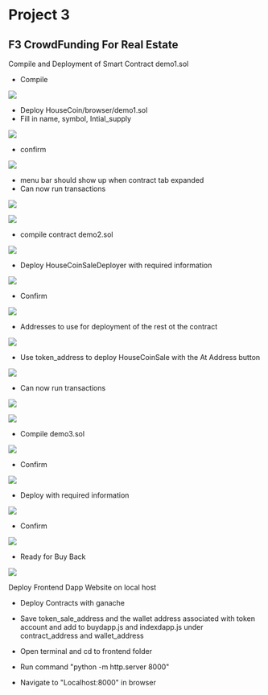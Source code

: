 # Project 3

## F3 CrowdFunding For Real Estate 

Compile and Deployment of Smart Contract demo1.sol

* Compile

![](images/project3_1.PNG)

* Deploy HouseCoin/browser/demo1.sol
* Fill in name, symbol, Intial_supply

![](images/project3_2.PNG)

* confirm

![](images/project3_3.PNG)

* menu bar should show up when contract tab expanded
* Can now run transactions

![](images/project3_4.PNG)

![](images/project3_12.PNG)

* compile contract demo2.sol

![](images/project3_5.PNG)

* Deploy HouseCoinSaleDeployer with required information

![](images/project3_6.PNG)

* Confirm

![](images/project3_7.PNG)

* Addresses to use for deployment of the rest ot the contract

![](images/project3_8.PNG)

* Use token_address to deploy HouseCoinSale with the At Address button


![](images/project3_9.PNG)

* Can now run transactions

![](images/project3_10.PNG)

![](images/project3_15.PNG)

* Compile demo3.sol

![](images/project3_16.PNG)

* Confirm

![](images/project3_17.PNG)

* Deploy with required information

![](images/project3_18.PNG)

* Confirm

![](images/project3_19.PNG)

* Ready for Buy Back

![](images/project3_20.PNG)


Deploy Frontend Dapp Website on local host

* Deploy Contracts with ganache

* Save token_sale_address and the wallet address associated with token account and add to buydapp.js and indexdapp.js under contract_address and wallet_address

* Open terminal and cd to frontend folder

* Run command "python -m http.server 8000"

* Navigate to "Localhost:8000" in browser